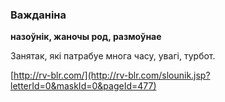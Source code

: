 ### Важданіна
**назоўнік, жаночы род, размоўнае**

Занятак, які патрабуе многа часу, увагі, турбот.

<a rel="author">[http://rv-blr.com/](http://rv-blr.com/slounik.jsp?letterId=0&maskId=0&pageId=477)</a>
